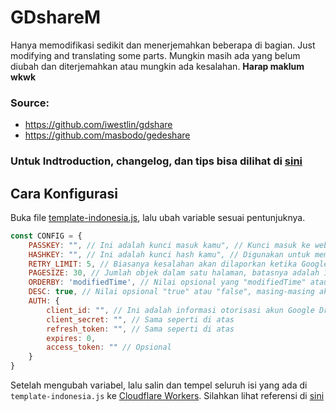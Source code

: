 # GDshareM
Hanya memodifikasi sedikit dan menerjemahkan beberapa di bagian.  Just modifying and translating some parts. 
Mungkin masih ada yang belum diubah dan diterjemahkan atau mungkin ada kesalahan. **Harap maklum wkwk**
### Source: ###
* https://github.com/iwestlin/gdshare
* https://github.com/masbodo/gedeshare

### Untuk Indtroduction, changelog, dan tips bisa dilihat di [sini](dist/README.md)

## Cara Konfigurasi
Buka file [template-indonesia.js](./template-indonesia.js), lalu ubah variable sesuai pentunjuknya.
```javascript
const CONFIG = {
    PASSKEY: "", // Ini adalah kunci masuk kamu", // Kunci masuk ke web sebagai administrator, silakan buat sendiri dan serumit mungkin
    HASHKEY: "", // Ini adalah kunci hash kamu", // Digunakan untuk memverifikasi link download dan share link yang kamu buat. Silahkan buat sendiri dan serumit mungkin. Setelah diubah, link download dan share link yang dibuat sebelumnya menjadi tidak valid
    RETRY_LIMIT: 5, // Biasanya kesalahan akan dilaporkan ketika Google Drive Api dipanggil untuk membaca direktori, berikut ini adalah jumlah maksimum percobaan ulang yang diizinkan
    PAGESIZE: 30, // Jumlah objek dalam satu halaman, batasnya adalah 1000
    ORDERBY: 'modifiedTime', // Nilai opsional yang "modifiedTime" atau "name", masing-masing akan menguurutkan file berdasarkan Terakhir kali diubah dan menurut nama file
    DESC: true, // Nilai opsional "true" atau "false", masing-masing akan menampilkan file diurutan dari atas atau terbalik/dari bawah
    AUTH: {
        client_id: "", // Ini adalah informasi otorisasi akun Google Drive pribadi kamu, sama seperti goindex
        client_secret: "", // Sama seperti di atas
        refresh_token: "", // Sama seperti di atas
        expires: 0,
        access_token: "" // Opsional
    }
}
```
Setelah mengubah variabel, lalu salin dan tempel seluruh isi yang ada di `template-indonesia.js`  ke [Cloudflare Workers](https://workers.cloudflare.com/). Silahkan lihat referensi di [sini](https://www.jiyiblog.com/archives/031279.html)
